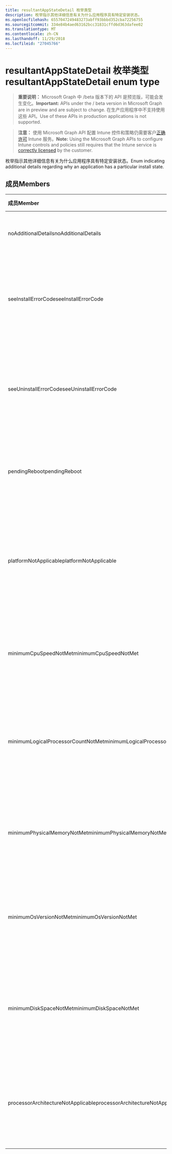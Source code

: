 ```yaml
---
title: resultantAppStateDetail 枚举类型
description: 枚举指示其他详细信息有关为什么应用程序具有特定安装状态。
ms.openlocfilehash: 6557047249483273abff93bbbd352cba72256755
ms.sourcegitcommit: 334e84b4aed63162bcc31831cffd6d363dafee02
ms.translationtype: MT
ms.contentlocale: zh-CN
ms.lasthandoff: 11/29/2018
ms.locfileid: "27045766"
---
```

# <a name="resultantappstatedetail-enum-type"></a><span data-ttu-id="106bf-103">resultantAppStateDetail 枚举类型</span><span class="sxs-lookup"><span data-stu-id="106bf-103">resultantAppStateDetail enum type</span></span>

> <span data-ttu-id="106bf-104">**重要说明：** Microsoft Graph 中 /beta 版本下的 API 是预览版，可能会发生变化。</span><span class="sxs-lookup"><span data-stu-id="106bf-104">**Important:** APIs under the / beta version in Microsoft Graph are in preview and are subject to change.</span></span> <span data-ttu-id="106bf-105">在生产应用程序中不支持使用这些 API。</span><span class="sxs-lookup"><span data-stu-id="106bf-105">Use of these APIs in production applications is not supported.</span></span>

> <span data-ttu-id="106bf-106">**注意：** 使用 Microsoft Graph API 配置 Intune 控件和策略仍需要客户[正确许可](https://go.microsoft.com/fwlink/?linkid=839381) Intune 服务。</span><span class="sxs-lookup"><span data-stu-id="106bf-106">**Note:** Using the Microsoft Graph APIs to configure Intune controls and policies still requires that the Intune service is [correctly licensed](https://go.microsoft.com/fwlink/?linkid=839381) by the customer.</span></span>

<span data-ttu-id="106bf-107">枚举指示其他详细信息有关为什么应用程序具有特定安装状态。</span><span class="sxs-lookup"><span data-stu-id="106bf-107">Enum indicating additional details regarding why an application has a particular install state.</span></span>
## <a name="members"></a><span data-ttu-id="106bf-108">成员</span><span class="sxs-lookup"><span data-stu-id="106bf-108">Members</span></span>
|<span data-ttu-id="106bf-109">成员</span><span class="sxs-lookup"><span data-stu-id="106bf-109">Member</span></span>|<span data-ttu-id="106bf-110">值</span><span class="sxs-lookup"><span data-stu-id="106bf-110">Value</span></span>|<span data-ttu-id="106bf-111">说明</span><span class="sxs-lookup"><span data-stu-id="106bf-111">Description</span></span>|
|:---|:---|:---|
|<span data-ttu-id="106bf-112">noAdditionalDetails</span><span class="sxs-lookup"><span data-stu-id="106bf-112">noAdditionalDetails</span></span>|<span data-ttu-id="106bf-113">0</span><span class="sxs-lookup"><span data-stu-id="106bf-113">0</span></span>|<span data-ttu-id="106bf-114">可用不的任何其他的详细信息。</span><span class="sxs-lookup"><span data-stu-id="106bf-114">No additional details are available.</span></span>|
|<span data-ttu-id="106bf-115">seeInstallErrorCode</span><span class="sxs-lookup"><span data-stu-id="106bf-115">seeInstallErrorCode</span></span>|<span data-ttu-id="106bf-116">2000</span><span class="sxs-lookup"><span data-stu-id="106bf-116">2000</span></span>|<span data-ttu-id="106bf-117">应用程序安装失败。</span><span class="sxs-lookup"><span data-stu-id="106bf-117">Application failed to install.</span></span> <span data-ttu-id="106bf-118">请参阅错误代码的详细信息的属性。</span><span class="sxs-lookup"><span data-stu-id="106bf-118">See error code property for more details.</span></span>|
|<span data-ttu-id="106bf-119">seeUninstallErrorCode</span><span class="sxs-lookup"><span data-stu-id="106bf-119">seeUninstallErrorCode</span></span>|<span data-ttu-id="106bf-120">4000</span><span class="sxs-lookup"><span data-stu-id="106bf-120">4000</span></span>|<span data-ttu-id="106bf-121">应用程序卸载失败。</span><span class="sxs-lookup"><span data-stu-id="106bf-121">Application failed to uninstall.</span></span> <span data-ttu-id="106bf-122">请参阅错误代码的详细信息的属性。</span><span class="sxs-lookup"><span data-stu-id="106bf-122">See error code property for more details.</span></span>|
|<span data-ttu-id="106bf-123">pendingReboot</span><span class="sxs-lookup"><span data-stu-id="106bf-123">pendingReboot</span></span>|<span data-ttu-id="106bf-124">5000</span><span class="sxs-lookup"><span data-stu-id="106bf-124">5000</span></span>|<span data-ttu-id="106bf-125">必须重新启动设备，以完成安装的应用程序。</span><span class="sxs-lookup"><span data-stu-id="106bf-125">Device must be rebooted to complete installation of the application.</span></span>|
|<span data-ttu-id="106bf-126">platformNotApplicable</span><span class="sxs-lookup"><span data-stu-id="106bf-126">platformNotApplicable</span></span>|<span data-ttu-id="106bf-127">-1006</span><span class="sxs-lookup"><span data-stu-id="106bf-127">-1006</span></span>|<span data-ttu-id="106bf-128">应用程序不适用于此平台。</span><span class="sxs-lookup"><span data-stu-id="106bf-128">Application is not applicable to this platform.</span></span> <span data-ttu-id="106bf-129">（例如 Android 应用程序针对 IOS）</span><span class="sxs-lookup"><span data-stu-id="106bf-129">(e.g. Android app targeted to IOS)</span></span>|
|<span data-ttu-id="106bf-130">minimumCpuSpeedNotMet</span><span class="sxs-lookup"><span data-stu-id="106bf-130">minimumCpuSpeedNotMet</span></span>|<span data-ttu-id="106bf-131">-1005</span><span class="sxs-lookup"><span data-stu-id="106bf-131">-1005</span></span>|<span data-ttu-id="106bf-132">配置最小值小于目标设备上的 CPU 速度。</span><span class="sxs-lookup"><span data-stu-id="106bf-132">CPU speed on the target device is less than the configured minimum.</span></span>|
|<span data-ttu-id="106bf-133">minimumLogicalProcessorCountNotMet</span><span class="sxs-lookup"><span data-stu-id="106bf-133">minimumLogicalProcessorCountNotMet</span></span>|<span data-ttu-id="106bf-134">-1004</span><span class="sxs-lookup"><span data-stu-id="106bf-134">-1004</span></span>|<span data-ttu-id="106bf-135">配置最小值小于目标设备上的逻辑处理器的计数。</span><span class="sxs-lookup"><span data-stu-id="106bf-135">Count of logical processors on the target device is less than the configured minimum.</span></span>|
|<span data-ttu-id="106bf-136">minimumPhysicalMemoryNotMet</span><span class="sxs-lookup"><span data-stu-id="106bf-136">minimumPhysicalMemoryNotMet</span></span>|<span data-ttu-id="106bf-137">-1003</span><span class="sxs-lookup"><span data-stu-id="106bf-137">-1003</span></span>|<span data-ttu-id="106bf-138">目标设备上的 RAM 量小于配置的最小值。</span><span class="sxs-lookup"><span data-stu-id="106bf-138">Amount of RAM on the target device is less than the configured minimum.</span></span>|
|<span data-ttu-id="106bf-139">minimumOsVersionNotMet</span><span class="sxs-lookup"><span data-stu-id="106bf-139">minimumOsVersionNotMet</span></span>|<span data-ttu-id="106bf-140">-1002</span><span class="sxs-lookup"><span data-stu-id="106bf-140">-1002</span></span>|<span data-ttu-id="106bf-141">配置最小值小于目标设备上的操作系统版本。</span><span class="sxs-lookup"><span data-stu-id="106bf-141">OS version on the target device is less than the configured minimum.</span></span>|
|<span data-ttu-id="106bf-142">minimumDiskSpaceNotMet</span><span class="sxs-lookup"><span data-stu-id="106bf-142">minimumDiskSpaceNotMet</span></span>|<span data-ttu-id="106bf-143">-1001</span><span class="sxs-lookup"><span data-stu-id="106bf-143">-1001</span></span>|<span data-ttu-id="106bf-144">目标设备上的可用磁盘空间小于配置的最小值。</span><span class="sxs-lookup"><span data-stu-id="106bf-144">Available disk space on the target device is less than the configured minimum.</span></span>|
|<span data-ttu-id="106bf-145">processorArchitectureNotApplicable</span><span class="sxs-lookup"><span data-stu-id="106bf-145">processorArchitectureNotApplicable</span></span>|<span data-ttu-id="106bf-146">-1000</span><span class="sxs-lookup"><span data-stu-id="106bf-146">-1000</span></span>|<span data-ttu-id="106bf-147">设备体系结构 (如 x86/amd64) 不适用的应用程序。</span><span class="sxs-lookup"><span data-stu-id="106bf-147">Device architecture (e.g. x86/amd64) is not applicable for the application.</span></span>|





